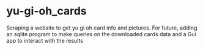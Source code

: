 # yu-gi-oh_cards
Scraping a website to get yu gi oh card info and pictures. For future, adding an sqlite program to make queries on the downloaded cards data and a Gui app to interact with the results
